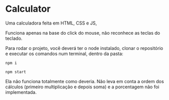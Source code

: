 # Calculator

Uma calculadora feita em HTML, CSS e JS,

Funciona apenas na base do click do mouse, não reconhece as teclas do teclado.

Para rodar o projeto, você deverá ter o node instalado, clonar o repositório e executar os comandos num terminal, dentro da pasta:

`npm i`

`npm start`

Ela não funciona totalmente como deveria. Não leva em conta a ordem dos cálculos (primeiro multiplicação e depois soma) e a porcentagem não foi implementada.
